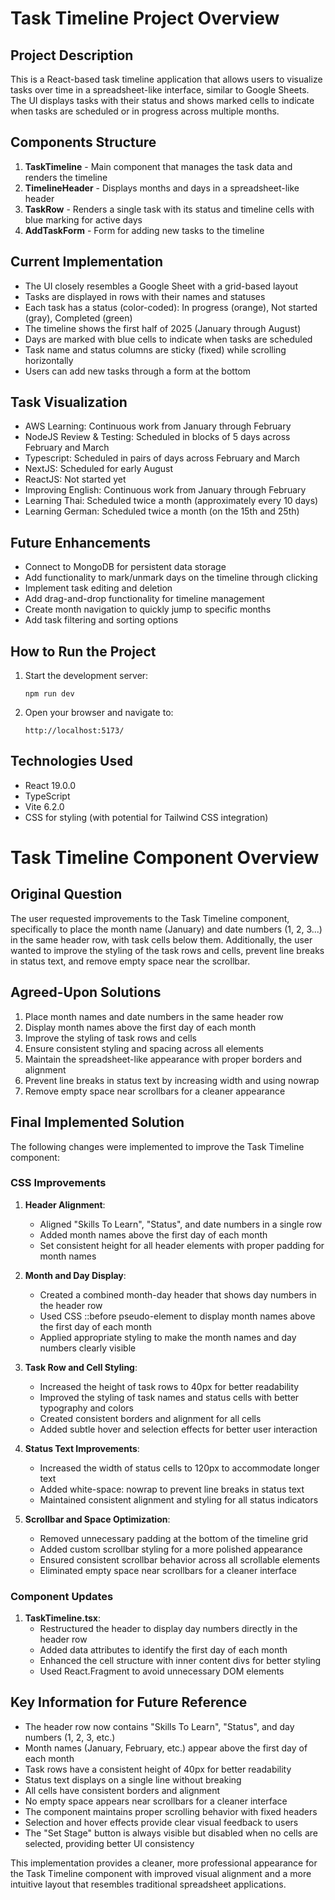 # Task Timeline Project Overview

## Project Description
This is a React-based task timeline application that allows users to visualize tasks over time in a spreadsheet-like interface, similar to Google Sheets. The UI displays tasks with their status and shows marked cells to indicate when tasks are scheduled or in progress across multiple months.

## Components Structure
1. **TaskTimeline** - Main component that manages the task data and renders the timeline
2. **TimelineHeader** - Displays months and days in a spreadsheet-like header
3. **TaskRow** - Renders a single task with its status and timeline cells with blue marking for active days
4. **AddTaskForm** - Form for adding new tasks to the timeline

## Current Implementation
- The UI closely resembles a Google Sheet with a grid-based layout
- Tasks are displayed in rows with their names and statuses
- Each task has a status (color-coded): In progress (orange), Not started (gray), Completed (green)
- The timeline shows the first half of 2025 (January through August)
- Days are marked with blue cells to indicate when tasks are scheduled
- Task name and status columns are sticky (fixed) while scrolling horizontally
- Users can add new tasks through a form at the bottom

## Task Visualization
- AWS Learning: Continuous work from January through February
- NodeJS Review & Testing: Scheduled in blocks of 5 days across February and March
- Typescript: Scheduled in pairs of days across February and March
- NextJS: Scheduled for early August
- ReactJS: Not started yet
- Improving English: Continuous work from January through February
- Learning Thai: Scheduled twice a month (approximately every 10 days)
- Learning German: Scheduled twice a month (on the 15th and 25th)

## Future Enhancements
- Connect to MongoDB for persistent data storage
- Add functionality to mark/unmark days on the timeline through clicking
- Implement task editing and deletion
- Add drag-and-drop functionality for timeline management
- Create month navigation to quickly jump to specific months
- Add task filtering and sorting options

## How to Run the Project
1. Start the development server:
   ```
   npm run dev
   ```
2. Open your browser and navigate to:
   ```
   http://localhost:5173/
   ```

## Technologies Used
- React 19.0.0
- TypeScript
- Vite 6.2.0
- CSS for styling (with potential for Tailwind CSS integration)

# Task Timeline Component Overview

## Original Question
The user requested improvements to the Task Timeline component, specifically to place the month name (January) and date numbers (1, 2, 3...) in the same header row, with task cells below them. Additionally, the user wanted to improve the styling of the task rows and cells, prevent line breaks in status text, and remove empty space near the scrollbar.

## Agreed-Upon Solutions
1. Place month names and date numbers in the same header row
2. Display month names above the first day of each month
3. Improve the styling of task rows and cells
4. Ensure consistent styling and spacing across all elements
5. Maintain the spreadsheet-like appearance with proper borders and alignment
6. Prevent line breaks in status text by increasing width and using nowrap
7. Remove empty space near scrollbars for a cleaner appearance

## Final Implemented Solution
The following changes were implemented to improve the Task Timeline component:

### CSS Improvements
1. **Header Alignment**:
   - Aligned "Skills To Learn", "Status", and date numbers in a single row
   - Added month names above the first day of each month
   - Set consistent height for all header elements with proper padding for month names

2. **Month and Day Display**:
   - Created a combined month-day header that shows day numbers in the header row
   - Used CSS ::before pseudo-element to display month names above the first day of each month
   - Applied appropriate styling to make the month names and day numbers clearly visible

3. **Task Row and Cell Styling**:
   - Increased the height of task rows to 40px for better readability
   - Improved the styling of task names and status cells with better typography and colors
   - Created consistent borders and alignment for all cells
   - Added subtle hover and selection effects for better user interaction

4. **Status Text Improvements**:
   - Increased the width of status cells to 120px to accommodate longer text
   - Added white-space: nowrap to prevent line breaks in status text
   - Maintained consistent alignment and styling for all status indicators

5. **Scrollbar and Space Optimization**:
   - Removed unnecessary padding at the bottom of the timeline grid
   - Added custom scrollbar styling for a more polished appearance
   - Ensured consistent scrollbar behavior across all scrollable elements
   - Eliminated empty space near scrollbars for a cleaner interface

### Component Updates
1. **TaskTimeline.tsx**:
   - Restructured the header to display day numbers directly in the header row
   - Added data attributes to identify the first day of each month
   - Enhanced the cell structure with inner content divs for better styling
   - Used React.Fragment to avoid unnecessary DOM elements

## Key Information for Future Reference
- The header row now contains "Skills To Learn", "Status", and day numbers (1, 2, 3, etc.)
- Month names (January, February, etc.) appear above the first day of each month
- Task rows have a consistent height of 40px for better readability
- Status text displays on a single line without breaking
- All cells have consistent borders and alignment
- No empty space appears near scrollbars for a cleaner interface
- The component maintains proper scrolling behavior with fixed headers
- Selection and hover effects provide clear visual feedback to users
- The "Set Stage" button is always visible but disabled when no cells are selected, providing better UI consistency

This implementation provides a cleaner, more professional appearance for the Task Timeline component with improved visual alignment and a more intuitive layout that resembles traditional spreadsheet applications. 